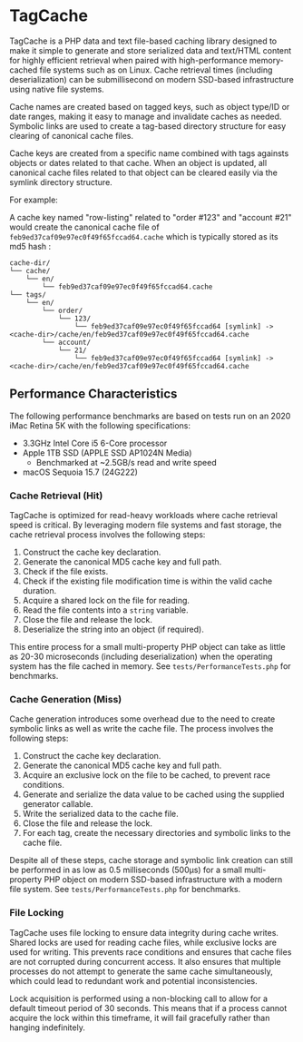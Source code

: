 # TagCache

TagCache is a PHP data and text file-based caching library designed to make it simple to
generate and store serialized data and text/HTML content for highly efficient retrieval 
when paired with high-performance memory-cached file systems such as on Linux. Cache retrieval
times (including deserialization) can be submillisecond on modern SSD-based infrastructure
using native file systems.

Cache names are created based on tagged keys, such as object type/ID or date ranges,
making it easy to manage and invalidate caches as needed. Symbolic links are used
to create a tag-based directory structure for easy clearing of canonical cache files.

Cache keys are created from a specific name combined with tags againsts objects or dates
related to that cache. When an object is updated, all canonical cache files related to that
object can be cleared easily via the symlink directory structure.

For example:

A cache key named "row-listing" related to "order #123" and "account #21" would create
the canonical cache file of `feb9ed37caf09e97ec0f49f65fccad64.cache` which is typically
stored as its md5 hash :

```text
cache-dir/
└── cache/
    └── en/
        └── feb9ed37caf09e97ec0f49f65fccad64.cache
└── tags/
    └── en/
        └── order/    
            └── 123/
                └── feb9ed37caf09e97ec0f49f65fccad64 [symlink] -> <cache-dir>/cache/en/feb9ed37caf09e97ec0f49f65fccad64.cache
        └── account/    
            └── 21/
                └── feb9ed37caf09e97ec0f49f65fccad64 [symlink] -> <cache-dir>/cache/en/feb9ed37caf09e97ec0f49f65fccad64.cache
```

## Performance Characteristics

The following performance benchmarks are based on tests run on an 2020 iMac Retina 5K
with the following specifications:

* 3.3GHz Intel Core i5 6-Core processor
* Apple 1TB SSD (APPLE SSD AP1024N Media)
  * Benchmarked at ~2.5GB/s read and write speed
* macOS Sequoia 15.7 (24G222)

### Cache Retrieval (Hit)

TagCache is optimized for read-heavy workloads where cache retrieval speed is critical.
By leveraging modern file systems and fast storage, the cache retrieval process involves
the following steps:

1. Construct the cache key declaration.
2. Generate the canonical MD5 cache key and full path.
3. Check if the file exists.
4. Check if the existing file modification time is within the valid cache duration.
5. Acquire a shared lock on the file for reading.
6. Read the file contents into a `string` variable.
7. Close the file and release the lock.
8. Deserialize the string into an object (if required).

This entire process for a small multi-property PHP object can take as little as
20-30 microseconds (including deserialization) when the operating system has
the file cached in memory. See `tests/PerformanceTests.php` for benchmarks.

### Cache Generation (Miss)

Cache generation introduces some overhead due to the need to create symbolic
links as well as write the cache file. The process involves the following steps:

1. Construct the cache key declaration.
2. Generate the canonical MD5 cache key and full path.
3. Acquire an exclusive lock on the file to be cached, to prevent race conditions.
4. Generate and serialize the data value to be cached using the supplied generator callable.
5. Write the serialized data to the cache file.
6. Close the file and release the lock.
7. For each tag, create the necessary directories and symbolic links to the cache file.

Despite all of these steps, cache storage and symbolic link creation can still be performed
in as low as 0.5 milliseconds (500μs) for a small multi-property PHP object on modern SSD-based
infrastructure with a modern file system. See `tests/PerformanceTests.php` for benchmarks.

### File Locking

TagCache uses file locking to ensure data integrity during cache writes. Shared locks
are used for reading cache files, while exclusive locks are used for writing. This
prevents race conditions and ensures that cache files are not corrupted during concurrent
access. It also ensures that multiple processes do not attempt to generate the same cache
simultaneously, which could lead to redundant work and potential inconsistencies.

Lock acquisition is performed using a non-blocking call to allow for a default timeout
period of 30 seconds. This means that if a process cannot acquire the lock within this
timeframe, it will fail gracefully rather than hanging indefinitely.
